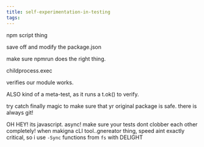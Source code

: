 ```yaml
---
title: self-experimentation-in-testing
tags:
---
```



npm script thing

save off and modify the package.json

make sure npmrun does the right thing.

childprocess.exec 

verifies our module works.

ALSO kind of a meta-test, as it runs a t.ok() to verify.

try catch finally magic to make sure that yr original package is safe.
there is always git!

OH HEY! its javascript. async! make sure your tests dont clobber each other completely! when makigna  cLI tool..gnereator thing, speed aint exactly critical, so i use `-Sync` functions from `fs` with DELIGHT